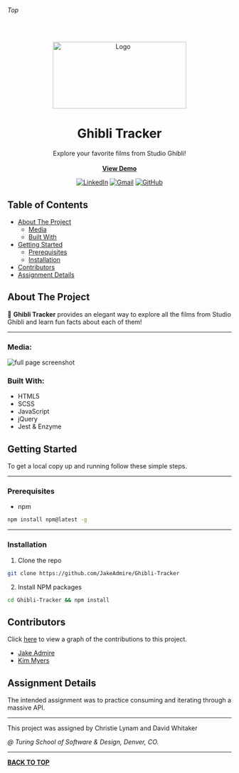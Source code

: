 ###### Top

<br />
<p align="center">
  <a href="https://github.com/JakeAdmire/Ghibli-Tracker">
    <img src="https://p7.hiclipart.com/preview/866/176/918/ghibli-museum-dog-studio-ghibli-logo-totoro-studio-ghibli.jpg" alt="Logo" width="300" height="150">
  </a>
  <h1 align="center">Ghibli Tracker</h1>
  <p align="center">
    Explore your favorite films from Studio Ghibli!
    <br />
    <br />
    <b><a href="https://jakeadmire.github.io/Ghibli-Tracker/">View Demo</a></b>
  </p>
</p>
<div align="center">

[![LinkedIn][linkedin-shield]][linkedin-url] [![Gmail][gmail-shield]][gmail-url] [![GitHub][github-shield]][github-url]
</div>

## Table of Contents

- [About The Project](#About-The-Project)
  - [Media](#Media)
  - [Built With](#Built-With)
- [Getting Started](#Getting-Started)
  - [Prerequisites](#Prerequisites)
  - [Installation](#Installation)
- [Contributors](#Contributors)
- [Assignment Details](#Assignment-Details)

## About The Project
  
:movie_camera: **Ghibli Tracker** provides an elegant way to explore all the films from Studio Ghibli and learn fun facts about each of them!

---

### Media:

![full page screenshot](https://user-images.githubusercontent.com/43019784/55082799-f2fc8600-5067-11e9-8817-996074d992ea.png)

### Built With:
- HTML5
- SCSS 
- JavaScript
- jQuery
- Jest & Enzyme

## Getting Started

To get a local copy up and running follow these simple steps.

---

### Prerequisites

* npm
```sh
npm install npm@latest -g
```

---

### Installation

1. Clone the repo
```sh
git clone https://github.com/JakeAdmire/Ghibli-Tracker
```
2. Install NPM packages
```sh
cd Ghibli-Tracker && npm install
```

## Contributors

Click [here](https://github.com/JakeAdmire/Ghibli-Tracker/graphs/contributors) to view a graph of the contributions to this project.

- [Jake Admire](https://github.com/jakeadmire)
- [Kim Myers](https://github.com/kimmichurri)

## Assignment Details

The intended assignment was to practice consuming and iterating through a massive API. 

---

This project was assigned by Christie Lynam and David Whitaker

_@ Turing School of Software & Design, Denver, CO._

---

**[BACK TO TOP](#top)**

<!-- URL References  -->
[linkedin-shield]: https://img.shields.io/badge/-LinkedIn-0077b5.svg?style=for-the-badge&logo=linkedin
[linkedin-url]: https://linkedin.com/in/jakeadmire

[gmail-shield]: https://img.shields.io/badge/-Email-red.svg?style=for-the-badge&logo=gmail&logoColor=white
[gmail-url]: https://mailto:jakeadmire1@gmail.com

[github-shield]: https://img.shields.io/badge/dynamic/json?label=Follow&query=length&url=https://api.github.com/users/jakeadmire/followers&style=for-the-badge&logo=github
[github-url]: https://mailto:jakeadmire1@gmail.com
